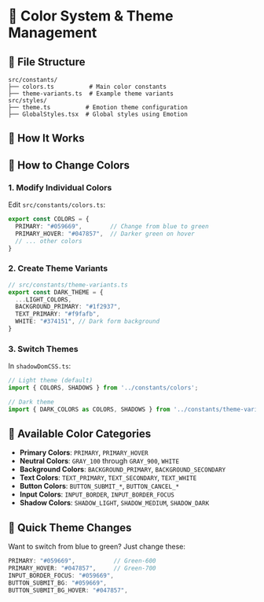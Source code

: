 # 🎨 Color System & Theme Management

## 📁 **File Structure**

```
src/constants/
├── colors.ts          # Main color constants
├── theme-variants.ts  # Example theme variants
src/styles/
├── theme.ts          # Emotion theme configuration
├── GlobalStyles.tsx  # Global styles using Emotion
```

## 🔧 **How It Works**

## 🔄 **How to Change Colors**

### **1. Modify Individual Colors**
Edit `src/constants/colors.ts`:
```typescript
export const COLORS = {
  PRIMARY: "#059669",        // Change from blue to green
  PRIMARY_HOVER: "#047857",  // Darker green on hover
  // ... other colors
}
```

### **2. Create Theme Variants**
```typescript
// src/constants/theme-variants.ts
export const DARK_THEME = {
  ...LIGHT_COLORS,
  BACKGROUND_PRIMARY: "#1f2937",
  TEXT_PRIMARY: "#f9fafb",
  WHITE: "#374151", // Dark form background
}
```

### **3. Switch Themes**
In `shadowDomCSS.ts`:
```typescript
// Light theme (default)
import { COLORS, SHADOWS } from '../constants/colors';

// Dark theme
import { DARK_COLORS as COLORS, SHADOWS } from '../constants/theme-variants';
```

## 🎨 **Available Color Categories**

- **Primary Colors**: `PRIMARY`, `PRIMARY_HOVER`
- **Neutral Colors**: `GRAY_100` through `GRAY_900`, `WHITE`
- **Background Colors**: `BACKGROUND_PRIMARY`, `BACKGROUND_SECONDARY`
- **Text Colors**: `TEXT_PRIMARY`, `TEXT_SECONDARY`, `TEXT_WHITE`
- **Button Colors**: `BUTTON_SUBMIT_*`, `BUTTON_CANCEL_*`
- **Input Colors**: `INPUT_BORDER`, `INPUT_BORDER_FOCUS`
- **Shadow Colors**: `SHADOW_LIGHT`, `SHADOW_MEDIUM`, `SHADOW_DARK`

## 🚀 **Quick Theme Changes**

Want to switch from blue to green? Just change these:
```typescript
PRIMARY: "#059669",           // Green-600
PRIMARY_HOVER: "#047857",     // Green-700
INPUT_BORDER_FOCUS: "#059669",
BUTTON_SUBMIT_BG: "#059669",
BUTTON_SUBMIT_BG_HOVER: "#047857",
```
